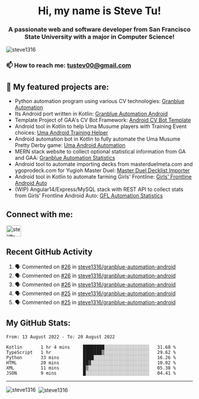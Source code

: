 <h1 align="center">Hi, my name is Steve Tu!</h1>
<h3 align="center">A passionate web and software developer from San Francisco State University with a major in Computer Science!</h3>

<p align="left"> <img src="https://komarev.com/ghpvc/?username=steve1316&label=Profile%20views&color=0e75b6&style=flat" alt="steve1316" /> </p>

### 📫 How to reach me: **tustev00@gmail.com**

## 🔭 My featured projects are:
- Python automation program using various CV technologies: [Granblue Automation](https://github.com/steve1316/granblue-automation-pyautogui)
- Its Android port written in Kotlin: [Granblue Automation Android](https://github.com/steve1316/granblue-automation-android)
- Template Project of GAA's CV Bot Framework: [Android CV Bot Template](https://github.com/steve1316/android-cv-bot-template)
- Android tool in Kotlin to help Uma Musume players with Training Event choices: [Uma Android Training Helper](https://github.com/steve1316/uma-android-training-helper)
- Android automation bot in Kotlin to fully automate the Uma Musume Pretty Derby game: [Uma Android Automation](https://github.com/steve1316/uma-android-automation)
- MERN stack website to collect optional statistical information from GA and GAA: [Granblue Automation Statistics](https://github.com/steve1316/granblue-automation-statistics)
- Android tool to automate importing decks from masterduelmeta.com and ygoprodeck.com for Yugioh Master Duel: [Master Duel Decklist Importer](https://github.com/steve1316/masterduel-android-decklist-importer)
- Android tool in Kotlin to automate farming Girls' Frontline: [Girls' Frontline Android Auto](https://github.com/steve1316/gfl-android-auto)
- (WIP) Angular14/Express/MySQL stack with REST API to collect stats from Girls' Frontline Android Auto: [GFL Automation Statistics](https://github.com/steve1316/gfl-automation-statistics)

## Connect with me:

<p align="left">
<a href="https://linkedin.com/in/steve-tu-370ba219b" target="blank"><img align="center" src="https://cdn.jsdelivr.net/npm/simple-icons@3.0.1/icons/linkedin.svg" alt="steve-tu-370ba219b" height="30" width="40" /></a>
</p>

## Recent GitHub Activity

<!--START_SECTION:activity-->
1. 🗣 Commented on [#26](https://github.com/steve1316/granblue-automation-android/issues/26) in [steve1316/granblue-automation-android](https://github.com/steve1316/granblue-automation-android)
2. 🗣 Commented on [#26](https://github.com/steve1316/granblue-automation-android/issues/26) in [steve1316/granblue-automation-android](https://github.com/steve1316/granblue-automation-android)
3. 🗣 Commented on [#26](https://github.com/steve1316/granblue-automation-android/issues/26) in [steve1316/granblue-automation-android](https://github.com/steve1316/granblue-automation-android)
4. 🗣 Commented on [#25](https://github.com/steve1316/granblue-automation-android/issues/25) in [steve1316/granblue-automation-android](https://github.com/steve1316/granblue-automation-android)
5. 🗣 Commented on [#25](https://github.com/steve1316/granblue-automation-android/issues/25) in [steve1316/granblue-automation-android](https://github.com/steve1316/granblue-automation-android)
<!--END_SECTION:activity-->

## My GitHub Stats:

<!--START_SECTION:waka-->

```text
From: 13 August 2022 - To: 20 August 2022

Kotlin       1 hr 4 mins     ████████░░░░░░░░░░░░░░░░░   31.60 %
TypeScript   1 hr            ███████▒░░░░░░░░░░░░░░░░░   29.62 %
Python       33 mins         ████░░░░░░░░░░░░░░░░░░░░░   16.26 %
HTML         20 mins         ██▓░░░░░░░░░░░░░░░░░░░░░░   10.02 %
XML          11 mins         █▒░░░░░░░░░░░░░░░░░░░░░░░   05.38 %
JSON         9 mins          █░░░░░░░░░░░░░░░░░░░░░░░░   04.41 %
```

<!--END_SECTION:waka-->

---

<p><img align="left" src="https://github-readme-stats.vercel.app/api/top-langs?username=steve1316&show_icons=true&locale=en&layout=compact&theme=radical" alt="steve1316" /></p>

<p>&nbsp;<img align="center" src="https://github-readme-stats.vercel.app/api?username=steve1316&show_icons=true&locale=en&count_private=true&theme=radical" alt="steve1316" /></p>
